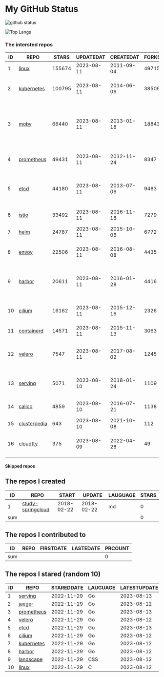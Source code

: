 # My GitHub Status

<img src="https://github-readme-stats-1.yihong0618.vercel.app/api?username=daoqingniu&show_icons=true&&&hide_title=true&count_private=true" alt="github status" />

![Top Langs](https://github-readme-stats-1.yihong0618.vercel.app/api/top-langs/?username=daoqingniu&layout=compact)

<!--START_SECTION:github_repos-->
### The intersted repos
| ID |                              REPO                               | STARS  | UPDATEDAT  | CREATEDAT  | FORKSCOUNT |                                              DESCRIPTIONS                                              |
|----|-----------------------------------------------------------------|--------|------------|------------|------------|--------------------------------------------------------------------------------------------------------|
|  1 | [linux](https://github.com/torvalds/linux)                      | 155674 | 2023-08-11 | 2011-09-04 |      49715 | Linux kernel source tree                                                                               |
|  2 | [kubernetes](https://github.com/kubernetes/kubernetes)          | 100795 | 2023-08-11 | 2014-06-06 |      38509 | Production-Grade Container Scheduling and Management                                                   |
|  3 | [moby](https://github.com/moby/moby)                            |  66440 | 2023-08-11 | 2013-01-18 |      18843 | Moby Project - a collaborative project for the container ecosystem to assemble container-based systems |
|  4 | [prometheus](https://github.com/prometheus/prometheus)          |  49431 | 2023-08-11 | 2012-11-24 |       8347 | The Prometheus monitoring system and time series database.                                             |
|  5 | [etcd](https://github.com/etcd-io/etcd)                         |  44180 | 2023-08-11 | 2013-07-06 |       9483 | Distributed reliable key-value store for the most critical data of a distributed system                |
|  6 | [istio](https://github.com/istio/istio)                         |  33492 | 2023-08-11 | 2016-11-18 |       7279 | Connect, secure, control, and observe services.                                                        |
|  7 | [helm](https://github.com/helm/helm)                            |  24787 | 2023-08-11 | 2015-10-06 |       6772 | The Kubernetes Package Manager                                                                         |
|  8 | [envoy](https://github.com/envoyproxy/envoy)                    |  22506 | 2023-08-11 | 2016-08-08 |       4435 | Cloud-native high-performance edge/middle/service proxy                                                |
|  9 | [harbor](https://github.com/goharbor/harbor)                    |  20611 | 2023-08-11 | 2016-01-28 |       4416 | An open source trusted cloud native registry project that stores, signs, and scans content.            |
| 10 | [cilium](https://github.com/cilium/cilium)                      |  16162 | 2023-08-11 | 2015-12-16 |       2326 | eBPF-based Networking, Security, and Observability                                                     |
| 11 | [containerd](https://github.com/containerd/containerd)          |  14571 | 2023-08-11 | 2015-11-13 |       3063 | An open and reliable container runtime                                                                 |
| 12 | [velero](https://github.com/vmware-tanzu/velero)                |   7547 | 2023-08-11 | 2017-08-02 |       1245 | Backup and migrate Kubernetes applications and their persistent volumes                                |
| 13 | [serving](https://github.com/knative/serving)                   |   5071 | 2023-08-10 | 2018-01-24 |       1109 | Kubernetes-based, scale-to-zero, request-driven compute                                                |
| 14 | [calico](https://github.com/projectcalico/calico)               |   4859 | 2023-08-10 | 2016-07-21 |       1138 | Cloud native networking and network security                                                           |
| 15 | [clusterpedia](https://github.com/clusterpedia-io/clusterpedia) |    643 | 2023-08-10 | 2021-10-08 |        112 | The Encyclopedia of Kubernetes clusters                                                                |
| 16 | [cloudtty](https://github.com/cloudtty/cloudtty)                |    375 | 2023-08-09 | 2022-04-28 |         49 | A Friendly Kubernetes CloudShell (Web Terminal) !                                                      |



#### Skipped repos
<!--END_SECTION:github_repos-->

<!--START_SECTION:my_github-->
## The repos I created
| ID  |                                 REPO                                 |   START    |   UPDATE   | LAUGUAGE | STARS |
|-----|----------------------------------------------------------------------|------------|------------|----------|-------|
|   1 | [study-springcloud](https://github.com/daoqingniu/study-springcloud) | 2018-02-22 | 2018-02-22 | md       |     0 |
| sum |                                                                      |            |            |          |     0 |

## The repos I contributed to
| ID  | REPO | FIRSTDATE | LASTEDATE | PRCOUNT |
|-----|------|-----------|-----------|---------|
| sum |      |           |           |       0 |

## The repos I stared (random 10)
| ID |                          REPO                          | STAREDDATE | LAUGUAGE | LATESTUPDATE |
|----|--------------------------------------------------------|------------|----------|--------------|
|  1 | [serving](https://github.com/knative/serving)          | 2022-11-29 | Go       | 2023-08-13   |
|  2 | [jaeger](https://github.com/jaegertracing/jaeger)      | 2022-11-29 | Go       | 2023-08-12   |
|  3 | [prometheus](https://github.com/prometheus/prometheus) | 2022-11-29 | Go       | 2023-08-13   |
|  4 | [velero](https://github.com/vmware-tanzu/velero)       | 2022-11-29 | Go       | 2023-08-12   |
|  5 | [etcd](https://github.com/etcd-io/etcd)                | 2022-11-29 | Go       | 2023-08-13   |
|  6 | [cilium](https://github.com/cilium/cilium)             | 2022-11-29 | Go       | 2023-08-12   |
|  7 | [kubernetes](https://github.com/kubernetes/kubernetes) | 2022-11-29 | Go       | 2023-08-12   |
|  8 | [harbor](https://github.com/goharbor/harbor)           | 2022-11-29 | Go       | 2023-08-12   |
|  9 | [landscape](https://github.com/cncf/landscape)         | 2022-11-29 | CSS      | 2023-08-12   |
| 10 | [linux](https://github.com/torvalds/linux)             | 2022-11-29 | C        | 2023-08-12   |

<!--END_SECTION:my_github-->
